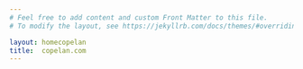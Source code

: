 ```yaml
---
# Feel free to add content and custom Front Matter to this file.
# To modify the layout, see https://jekyllrb.com/docs/themes/#overriding-theme-defaults

layout: homecopelan
title:  copelan.com
---
```


